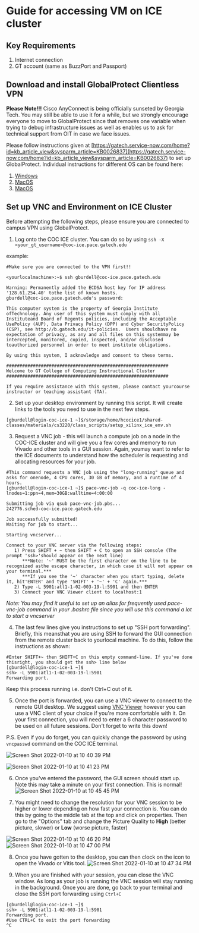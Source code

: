 # Guide for accessing VM on ICE cluster

## Key Requirements
1. Internet connection
2. GT account (same as BuzzPort and Passport)

## Download and install GlobalProtect Clientless VPN
**Please Note!!!** Cisco AnyConnect is being officially sunseted by Georgia Tech. You may still be able to use it for a while, but we strongly encourage everyone to move to GlobalProtect since that removes one variable when trying to debug infrastructure issues as well as enables us to ask for technical support from OIT in case we face issues. 

Please follow instructions given at [https://gatech.service-now.com/home?id=kb_article_view&sysparm_article=KB0026837](https://gatech.service-now.com/home?id=kb_article_view&sysparm_article=KB0026837) to set up GlobalProtect. Individual instructions for different OS can be found here: 

1. [Windows](https://gatech.service-now.com/home?id=kb_article_view&sysparm_article=KB0026742)
2. [MacOS](https://gatech.service-now.com/home?id=kb_article_view&sysparm_article=KB0026743)
3. [MacOS](https://gatech.service-now.com/home?id=kb_article_view&sysparm_article=KB0028027)

## Set up VNC and Environment on ICE Cluster

Before attempting the following steps, please ensure you are connected to campus VPN using GlobalProtect.

1. Log onto the COC ICE cluster. You can do so by using `ssh -X <your_gt_username>@coc-ice.pace.gatech.edu`

example: 
```
#Make sure you are connected to the VPN first!!

<yourlocalmachine>:~$ ssh gburdell@coc-ice.pace.gatech.edu

Warning: Permanently added the ECDSA host key for IP address '128.61.254.40' tothe list of known hosts.
gburdell@coc-ice.pace.gatech.edu's password:

This computer system is the property of Georgia Institute ofTechnology. Any user of this system must comply with all Instituteand Board of Regents policies, including the Acceptable UsePolicy (AUP), Data Privacy Policy (DPP) and Cyber SecurityPolicy (CSP), see http://b.gatech.edu/it-policies.  Users shouldhave no expectation of privacy, as any and all files on this systemmay be intercepted, monitored, copied, inspected, and/or disclosed toauthorized personnel in order to meet institute obligations.

By using this system, I acknowledge and consent to these terms.

############################################################# 
Welcome to GT College of Computing Instructional Cluster
#############################################################

If you require assistance with this system, please contact yourcourse instructor or teaching assistant (TA).
```

2. Set up your desktop environment by running this script. It will create links to the tools you need to use in the next few steps. 
```
[gburdell@login-coc-ice-1 ~]$/storage/home/hcocice1/shared-classes/materials/cs3220/class_scripts/setup_xilinx_ice_env.sh
```

3. Request a VNC job - this will launch a compute job on a node in the COC-ICE cluster and will give you a few cores and memory to run Vivado and other tools in a GUI session. Again, youmay want to refer to the ICE documents to understand how the scheduler is requesting and allocating resources for your job.

```
#This command requests a VNC job using the "long-running" queue and asks for onenode, 4 CPU cores, 30 GB of memory, and a runtime of 4 hours.
[gburdell@login-coc-ice-1 ~]$ pace-vnc-job -q coc-ice-long -lnodes=1:ppn=4,mem=30GB:walltime=4:00:00

Submitting job via qsub pace-vnc-job.pbs...
242776.sched-coc-ice.pace.gatech.edu

Job successfully submitted!
Waiting for job to start...

Starting vncserver...

Connect to your VNC server via the following steps:
   1) Press SHIFT + ~ then SHIFT + C to open an SSH console (The prompt 'ssh>'should appear on the next line)      
      ***Note: '~' MUST be the first character on the line to be recognized asthe escape character, in which case it will not appear on your terminal.***      
      ***If you see the '~' character when you start typing, delete it, hit'ENTER' and type 'SHIFT' + '~' + 'C' again.***   
   2) Type -L 5901:atl1-1-02-003-19-l:5901 and then ENTER   
   3) Connect your VNC Viewer client to localhost:1
```
*Note: You may find it useful to set up an alias for frequently used pace-vnc-job command in your .bashrc file since you will use this command a lot to start a vncserver*

4. The last few lines give you instructions to set up "SSH port forwarding". Briefly, this meansthat you are using SSH to forward the GUI connection from the remote cluster back to yourlocal machine. To do this, follow the instructions as shown:
```
#Enter SHIFT+~ then SHIFT+C on this empty command-line. If you've done thisright, you should get the ssh> line below
[gburdell@login-coc-ice-1 ~]$
ssh> -L 5901:atl1-1-02-003-19-l:5901
Forwarding port.
```
Keep this process running i.e. don't Ctrl+C out of it. 

5. Once the port is forwarded, you can use a VNC viewer to connect to the remote GUI desktop. We suggest using [VNC Viewer](https://www.realvnc.com/en/connect/download/viewer/) however you can use a VNC client of your choice if you're more comfortable with it. On your first connection, you will need to enter a 6 character password to be used on all future sessions. Don't forget to write this down!

P.S. Even if you do forget, you can quickly change the password by using `vncpasswd` command on the COC ICE terminal.

![Screen Shot 2022-01-10 at 10 40 39 PM](https://user-images.githubusercontent.com/57438552/148877498-efa0b4a4-402d-42ce-9dd1-578f863f293f.png)

![Screen Shot 2022-01-10 at 10 41 23 PM](https://user-images.githubusercontent.com/57438552/148877545-d677722a-eeda-4467-aaa7-62983daa2707.png)


6. Once you've entered the password, the GUI screen should start up. Note this may take a minute on your first connection. This is normal!
![Screen Shot 2022-01-10 at 10 45 45 PM](https://user-images.githubusercontent.com/57438552/148877897-10237578-88aa-4959-abb9-a031a4b979ee.png)


7. You might need to change the resolution for your VNC session to be higher or lower depending on how fast your connection is. You can do this by going to the middle tab at the top and click on properties. Then go to the "Options" tab and change the Picture Quality to **High** (better picture, slower) or **Low** (worse picture, faster)

![Screen Shot 2022-01-10 at 10 46 20 PM](https://user-images.githubusercontent.com/57438552/148877950-fcf90bb7-0800-4df5-bff6-7d420ce5d83c.png)
![Screen Shot 2022-01-10 at 10 47 00 PM](https://user-images.githubusercontent.com/57438552/148877990-88a318c6-b155-42ca-8a6b-9bdd4c6a9ef7.png)


8. Once you have gotten to the desktop, you can then clock on the icon to open the Vivado or Vitis tool. 
![Screen Shot 2022-01-10 at 10 47 34 PM](https://user-images.githubusercontent.com/57438552/148878051-e3cd9b7a-a9de-4769-8709-f58475bee33d.png)


9. When you are finished with your session, you can close the VNC window. As long as your  job is running the VNC session will stay running in the background. Once you are done, go back to your terminal and close the SSH port forwarding using `Ctrl+C`

```
[gburdell@login-coc-ice-1 ~]$
ssh> -L 5901:atl1-1-02-003-19-l:5901
Forwarding port.
#Use CTRL+C to exit the port forwarding
^C
```


